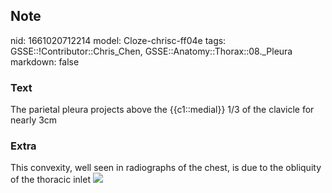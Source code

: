## Note
nid: 1661020712214
model: Cloze-chrisc-ff04e
tags: GSSE::!Contributor::Chris_Chen, GSSE::Anatomy::Thorax::08._Pleura
markdown: false

### Text
The parietal pleura projects above the {{c1::medial}} 1/3 of the clavicle for nearly 3cm

### Extra
This convexity, well seen in radiographs of the chest, is due to
the obliquity of the thoracic inlet <img src= 
"paste-bf4c83fd15d085f0b8c4bac74e637b903cbed379.jpg">
